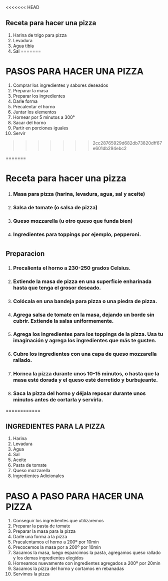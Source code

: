 <<<<<<< HEAD
## Receta para hacer una pizza

1. Harina de trigo para pizza
2. Levadura
3. Agua tibia
4. Sal
=======
# PASOS PARA HACER UNA PIZZA

1. Comprar los ingredientes y sabores deseados
2. Preparar la masa
3. Preparar los ingredientes
4. Darle forma
5. Precalentar el horno
6. Juntar los elementos
7. Hornear por 5 minutos a 300°
8. Sacar del horno
9. Partir en porciones iguales
10. Servir
>>>>>>> 2cc28765929d682db73820dff67e601db294ebc2

=======
## <h1> Receta para hacer una pizza </h1>
1. <h3> Masa para pizza (harina, levadura, agua, sal y aceite)</h3>
2. <h3> Salsa de tomate (o salsa de pizza)</h3>
3. <h3> Queso mozzarella (u otro queso que funda bien)</h3>
4. <h3> Ingredientes para toppings por ejemplo, pepperoni.</h3>
# <h2> Preparacion </h2>
1. <h3> Precalienta el horno a 230-250 grados Celsius.</h3>
2. <h3> Extiende la masa de pizza en una superficie enharinada hasta que tenga el grosor deseado.</h3>
3. <h3> Colócala en una bandeja para pizza o una piedra de pizza.</h3>
4. <h3> Agrega salsa de tomate en la masa, dejando un borde sin cubrir. Extiende la salsa  uniformemente.</h3>
5. <h3> Agrega los ingredientes para los toppings de la pizza. Usa tu imaginación y agrega los ingredientes que más te gusten.</h3>
6. <h3> Cubre los ingredientes con una capa de queso mozzarella rallado.</h3>
7. <h3> Hornea la pizza durante unos 10-15 minutos, o hasta que la masa esté dorada y el queso esté derretido y burbujeante. </h3>
8. <h3> Saca la pizza del horno y déjala reposar durante unos minutos antes de cortarla y servirla. </h3>

============
## INGREDIENTES PARA LA PIZZA

1. Harina
2. Levadura
3. Agua
4. Sal
5. Aceite
6. Pasta de tomate 
7. Queso mozzarella
8. Ingredientes Adicionales

# PASO A PASO PARA HACER UNA PIZZA

1. Conseguir los ingredientes que utilizaremos
2. Preparar la pasta de tomate
3. Preparar la masa para la pizza
4. Darle una forma a la pizza
5. Pracalentamos el horno a 200º por 10min
6. Precocemos la masa por a 200º por 10min
7. Sacamos la masa, luego esparcimos la pasta, agregamos queso rallado y los demas ingredientes elegidos
8. Horneamos nuevamente con ingredientes agregados a 200º por 20min
9. Sacamos la pizza del horno y cortamos en rebanadas
10. Servimos la pizza
